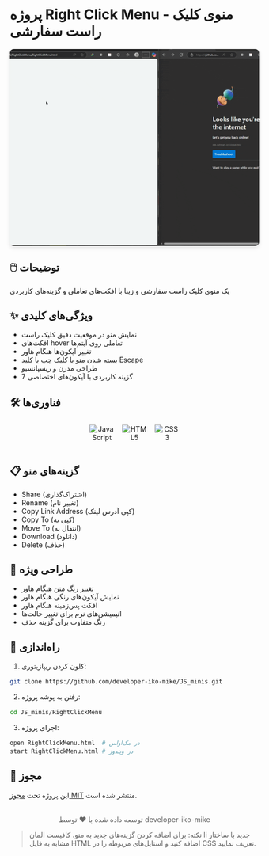 # پروژه Right Click Menu - منوی کلیک راست سفارشی

<img src="./preview.gif" alt="پیش‌نمایش پروژه" style="
border-radius: 8px;
margin: 1rem auto;
box-shadow: 0 4px 8px rgba(0,0,0,0.1);
display: block;
max-width: 100%;
height: auto;
"/>

## 🖱️ توضیحات  
یک منوی کلیک راست سفارشی و زیبا با افکت‌های تعاملی و گزینه‌های کاربردی

## ✨ ویژگی‌های کلیدی  
- نمایش منو در موقعیت دقیق کلیک راست  
- افکت‌های hover تعاملی روی آیتم‌ها  
- تغییر آیکون‌ها هنگام هاور  
- بسته شدن منو با کلیک چپ یا کلید Escape  
- طراحی مدرن و ریسپانسیو  
- 7 گزینه کاربردی با آیکون‌های اختصاصی  

## 🛠️ فناوری‌ها  
<div align="center" style="display: flex; gap: 1rem; justify-content: center; margin: 1.5rem 0;">
  <img src="https://cdn.jsdelivr.net/gh/devicons/devicon/icons/javascript/javascript-original.svg" alt="JavaScript" width="50" height="50"/>
  <img src="https://cdn.jsdelivr.net/gh/devicons/devicon/icons/html5/html5-original.svg" alt="HTML5" width="50" height="50"/>
  <img src="https://cdn.jsdelivr.net/gh/devicons/devicon/icons/css3/css3-original.svg" alt="CSS3" width="50" height="50"/>
</div>

## 📋 گزینه‌های منو  
- Share (اشتراک‌گذاری)  
- Rename (تغییر نام)  
- Copy Link Address (کپی آدرس لینک)  
- Copy To (کپی به)  
- Move To (انتقال به)  
- Download (دانلود)  
- Delete (حذف)  

## 🎨 طراحی ویژه  
- تغییر رنگ متن هنگام هاور  
- نمایش آیکون‌های رنگی هنگام هاور  
- افکت پس‌زمینه هنگام هاور  
- انیمیشن‌های نرم برای تغییر حالت‌ها  
- رنگ متفاوت برای گزینه حذف  

## 🚀 راه‌اندازی  
1. کلون کردن ریپازیتوری:  
```bash
git clone https://github.com/developer-iko-mike/JS_minis.git
```
2. رفتن به پوشه پروژه:  
```bash
cd JS_minis/RightClickMenu
```
3. اجرای پروژه:  
```bash
open RightClickMenu.html  # در مک‌اواس
start RightClickMenu.html # در ویندوز
```

## 📜 مجوز  
این پروژه تحت [مجوز MIT](https://opensource.org/licenses/MIT) منتشر شده است.  

<div style="margin-top: 2rem; text-align: center; font-size: 0.9rem; color: #666;">
  توسعه داده شده با ❤️ توسط developer-iko-mike
</div>

> نکته: برای اضافه کردن گزینه‌های جدید به منو، کافیست المان li جدید با ساختار مشابه به فایل HTML اضافه کنید و استایل‌های مربوطه را در CSS تعریف نمایید.